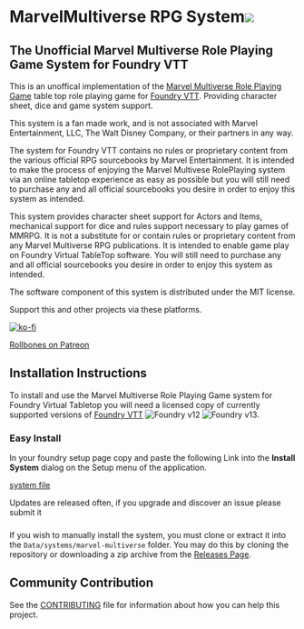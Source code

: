 # MarvelMultiverse RPG System![](https://github.com/mjording/marvel-multiverse/blob/master/ui/official/mmrpg-repo.jpg?raw=true)

## The __Unofficial__ Marvel Multiverse Role Playing Game System for Foundry VTT

This is an unoffical implementation of the [Marvel Multiverse Role Playing Game](https://www.marvel.com/rpg) table top role playing game for [Foundry VTT](http://foundryvtt.com). Providing character sheet, dice and game system support.

This system is a fan made work, and is not associated with Marvel Entertainment, LLC, The Walt Disney Company, or their partners in any way.

The system for Foundry VTT contains no rules or proprietary content from the various official RPG sourcebooks by Marvel Entertainment. It is intended to make the process of enjoying the Marvel Multivese RolePlaying system via an online tabletop experience as easy as possible but you will still need to purchase any and all official sourcebooks you desire in order to enjoy this system as intended.

This system provides character sheet support for Actors and Items, mechanical support for dice and rules support necessary to
play games of MMRPG. It is not a substitute for or contain rules or proprietary content from any Marvel Multiverse RPG publications. It is intended to enable game play on Foundry Virtual TableTop software. You will still need to purchase any and all official sourcebooks you desire in order to enjoy this system as intended.

The software component of this system is distributed under the MIT license.



Support this and other projects via these platforms.

[![ko-fi](https://ko-fi.com/img/githubbutton_sm.svg)](https://ko-fi.com/mjording)

[Rollbones on Patreon](https://patreon.com/rollbones?utm_medium=unknown&utm_source=join_link&utm_campaign=creatorshare_creator&utm_content=copyLink)

## Installation Instructions

To install and use the  Marvel Multiverse Role Playing Game system for Foundry Virtual Tabletop you will need a licensed copy of currently supported versions of [Foundry VTT](https://foundryvtt.com/purchase/) 
![Foundry v12](https://img.shields.io/badge/foundry-v12-green) ![Foundry v13](https://img.shields.io/badge/foundry-v13-green).

### Easy Install ###
In your foundry setup page copy and paste the following Link into the **Install System** dialog on the Setup menu of the application.

[system file](https://raw.githubusercontent.com/mjording/marvel-multiverse/master/system.json)

Updates are released often, if you upgrade and discover an issue please submit it 

### 
If you wish to manually install the system, you must clone or extract it into the `Data/systems/marvel-multiverse` folder. You
may do this by cloning the repository or downloading a zip archive from the
[Releases Page](https://github.com/mjording/marvel-multiverse/releases).

## Community Contribution

See the [CONTRIBUTING](/CONTRIBUTING.md) file for information about how you can help this project.

